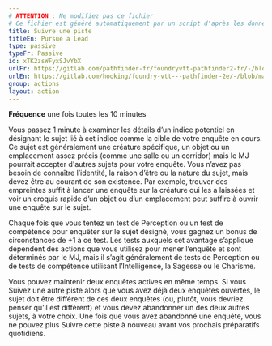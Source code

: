 ```yaml
---
# ATTENTION : Ne modifiez pas ce fichier
# Ce fichier est généré automatiquement par un script d'après les données du module Foundry VTT officiel et de sa traduction
title: Suivre une piste
titleEn: Pursue a Lead
type: passive
typeFr: Passive
id: xTK2zsWFyxSJvYbX
urlFr: https://gitlab.com/pathfinder-fr/foundryvtt-pathfinder2-fr/-/blob/master/data/actions/xTK2zsWFyxSJvYbX.htm
urlEn: https://gitlab.com/hooking/foundry-vtt---pathfinder-2e/-/blob/master/packs/data/actions.db/pursue-a-lead.json
group: actions
layout: action
---
```

**Fréquence** une fois toutes les 10 minutes

Vous passez 1 minute à examiner les détails d’un indice potentiel en désignant le sujet lié à cet indice comme la cible de votre enquête en cours. Ce sujet est généralement une créature spécifique, un objet ou un emplacement assez précis (comme une salle ou un corridor) mais le MJ pourrait accepter d'autres sujets pour votre enquête. Vous n’avez pas besoin de connaître l’identité, la raison d’être ou la nature du sujet, mais devez être au courant de son existence. Par exemple, trouver des empreintes suffit à lancer une enquête sur la créature qui les a laissées et voir un croquis rapide d’un objet ou d’un emplacement peut suffire à ouvrir une enquête sur le sujet.

Chaque fois que vous tentez un test de Perception ou un test de compétence pour enquêter sur le sujet désigné, vous gagnez un bonus de circonstances de +1 à ce test. Les tests auxquels cet avantage s’applique dépendent des actions que vous utilisez pour mener l’enquête et sont déterminés par le MJ, mais il s’agit généralement de tests de Perception ou de tests de compétence utilisant l’Intelligence, la Sagesse ou le Charisme.

Vous pouvez maintenir deux enquêtes actives en même temps. Si vous Suivez une autre piste alors que vous avez déjà deux enquêtes ouvertes, le sujet doit être différent de ces deux enquêtes (ou, plutôt, vous devriez penser qu’il est différent) et vous devez abandonner un des deux autres sujets, à votre choix. Une fois que vous avez abandonné une enquête, vous ne pouvez plus Suivre cette piste à nouveau avant vos prochais préparatifs quotidiens.


